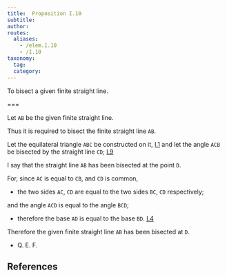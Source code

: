 ```yaml
---
title:  Proposition I.10
subtitle:
author:
routes:
  aliases:
    - /elem.1.10
    - /I.10
taxonomy:
  tag:
  category:
---
```


To bisect a given finite straight line.

===

Let `AB` be the given finite straight line.

Thus it is required to bisect the finite straight line `AB`.

Let the equilateral triangle `ABC` be constructed on it, [I.1] and let the angle `ACB` be bisected by the straight line `CD`; [I.9]

I say that the straight line `AB` has been bisected at the point `D`.

For, since `AC` is equal to `CB`, and `CD` is common,

- the two sides `AC`, `CD` are equal to the two sides `BC`, `CD` respectively;

and the angle `ACD` is equal to the angle `BCD`;

- therefore the base `AD` is equal to the base `BD`. [I.4]

Therefore the given finite straight line `AB` has been bisected at `D`.

- Q. E. F.

## References

[I.1]: /elem.1.3 "Book 1 - Proposition 3"
[I.4]: /elem.1.4 "Book 1 - Proposition 4"
[I.9]: /elem.1.9 "Book 1 - Proposition 9"

